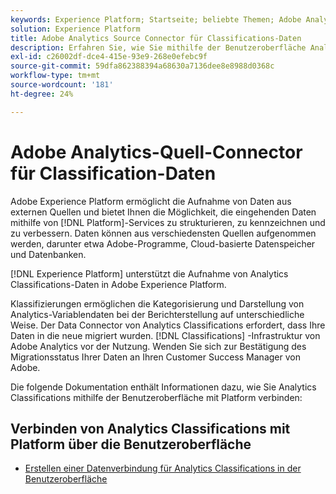 ```yaml
---
keywords: Experience Platform; Startseite; beliebte Themen; Adobe Analytics Classifications Source Connector
solution: Experience Platform
title: Adobe Analytics Source Connector für Classifications-Daten
description: Erfahren Sie, wie Sie mithilfe der Benutzeroberfläche Analytics Classifications mit Platform verbinden.
exl-id: c26002df-dce4-415e-93e9-268e0efebc9f
source-git-commit: 59dfa862388394a68630a7136dee8e8988d0368c
workflow-type: tm+mt
source-wordcount: '181'
ht-degree: 24%

---
```


# Adobe Analytics-Quell-Connector für Classification-Daten

Adobe Experience Platform ermöglicht die Aufnahme von Daten aus externen Quellen und bietet Ihnen die Möglichkeit, die eingehenden Daten mithilfe von [!DNL Platform]-Services zu strukturieren, zu kennzeichnen und zu verbessern. Daten können aus verschiedensten Quellen aufgenommen werden, darunter etwa Adobe-Programme, Cloud-basierte Datenspeicher und Datenbanken.

[!DNL Experience Platform] unterstützt die Aufnahme von Analytics Classifications-Daten in Adobe Experience Platform.

Klassifizierungen ermöglichen die Kategorisierung und Darstellung von Analytics-Variablendaten bei der Berichterstellung auf unterschiedliche Weise. Der Data Connector von Analytics Classifications erfordert, dass Ihre Daten in die neue migriert wurden. [!DNL Classifications] -Infrastruktur von Adobe Analytics vor der Nutzung. Wenden Sie sich zur Bestätigung des Migrationsstatus Ihrer Daten an Ihren Customer Success Manager von Adobe.

Die folgende Dokumentation enthält Informationen dazu, wie Sie Analytics Classifications mithilfe der Benutzeroberfläche mit Platform verbinden:

## Verbinden von Analytics Classifications mit Platform über die Benutzeroberfläche

- [Erstellen einer Datenverbindung für Analytics Classifications in der Benutzeroberfläche](../../tutorials/ui/create/adobe-applications/classifications.md)
